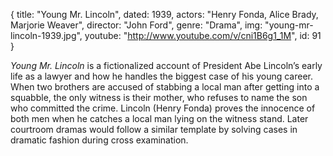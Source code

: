 {
  title: "Young Mr. Lincoln",
  dated:   1939,
  actors: "Henry Fonda, Alice Brady, Marjorie Weaver",
  director: "John Ford",
  genre: "Drama",
  img: "young-mr-lincoln-1939.jpg",
  youtube: "http://www.youtube.com/v/cni1B6g1_1M",
  id: 91
}

_Young Mr. Lincoln_ is a fictionalized account of President Abe Lincoln’s early life as a lawyer and how he handles the biggest case of his young career. When two brothers are accused of stabbing a local man after getting into a squabble, the only witness is their mother, who refuses to name the son who committed the crime. Lincoln (Henry Fonda) proves the innocence of both men when he catches a local man lying on the witness stand. Later courtroom dramas would follow a similar template by solving cases in dramatic fashion during cross examination.